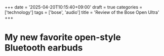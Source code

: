 +++
date = '2025-04-20T10:15:40+09:00'
draft = true
categories = ['technology']
tags = ['bose', 'audio']
title = 'Review of the Bose Open Ultra'
+++

# My new favorite open-style Bluetooth earbuds